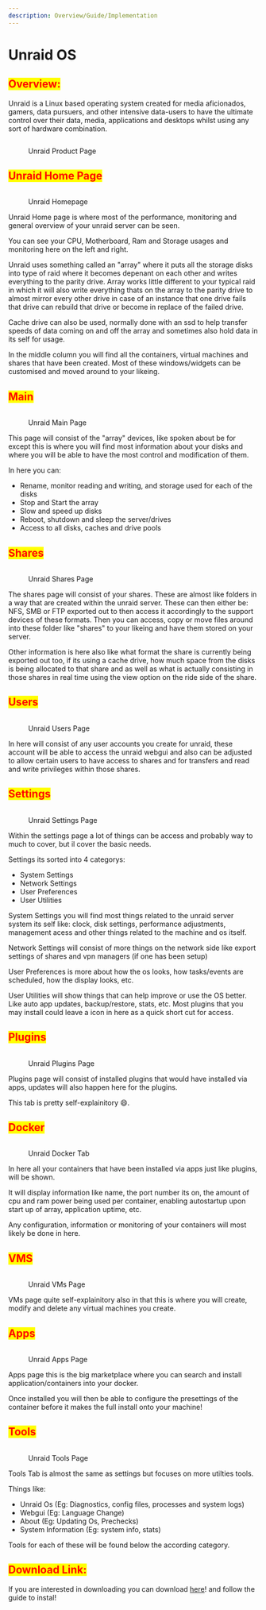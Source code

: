 ```yaml
---
description: Overview/Guide/Implementation
---
```


# Unraid OS

## <mark style="color:red;">Overview:</mark>

Unraid is a Linux based operating system created for media aficionados, gamers, data pursuers, and other intensive data-users to have the ultimate control over their data, media, applications and desktops whilst using any sort of hardware combination.

<figure><img src=".gitbook/assets/111111 (1) (2).PNG" alt=""><figcaption><p>Unraid Product Page</p></figcaption></figure>

## <mark style="color:red;">Unraid Home Page</mark>

<figure><img src=".gitbook/assets/111111 (1) (1).PNG" alt=""><figcaption><p>Unraid Homepage</p></figcaption></figure>

Unraid Home page is where most of the performance, monitoring and general overview of your unraid server can be seen.

You can see your CPU, Motherboard, Ram and Storage usages and monitoring here on the left and right.&#x20;

Unraid uses something called an "array" where it puts all the storage disks into type of raid where it becomes depenant on each other and writes everything to the parity drive. Array works little different to your typical raid in which it will also write everything thats on the array to the parity drive to almost mirror every other drive in case of an instance that one drive fails that drive can rebuild that drive or become in replace of the failed drive.

Cache drive can also be used, normally done with an ssd to help transfer speeds of data coming on and off the array and sometimes also hold data in its self for usage.

In the middle column you will find all the containers, virtual machines and shares that have been created. Most of these windows/widgets can be customised and moved around to your likeing.

## <mark style="color:red;">Main</mark>

<figure><img src=".gitbook/assets/111111 (2).PNG" alt=""><figcaption><p>Unraid Main Page</p></figcaption></figure>

This page will consist of the "array" devices, like spoken about be for except this is where you will find most information about your disks and where you will be able to have the most control and modification of them.

In here you can:

* Rename, monitor reading and writing, and storage used for each of the disks
* Stop and Start the array
* Slow and speed up disks
* Reboot, shutdown and sleep the server/drives
* Access to all disks, caches and drive pools

## <mark style="color:red;">Shares</mark>

<figure><img src=".gitbook/assets/111111.PNG" alt=""><figcaption><p>Unraid Shares Page</p></figcaption></figure>

The shares page will consist of your shares. These are almost like folders in a way that are created within the unraid server. These can then either be: NFS, SMB or FTP exported out to then access it accordingly to the support devices of these formats. Then you can access, copy or move files around into these folder like "shares" to your likeing and have them stored on your server.

Other information is here also like what format the share is currently being exported out too, if its using a cache drive, how much space from the disks is being allocated to that share and as well as what is actually consisting in those shares in real time using the view option on the ride side of the share.

## <mark style="color:red;">Users</mark>

<figure><img src=".gitbook/assets/111111 (8).PNG" alt=""><figcaption><p>Unraid Users Page</p></figcaption></figure>

In here will consist of any user accounts you create for unraid, these account will be able to access the unraid webgui and also can be adjusted to allow certain users to have access to shares and for transfers and read and write privileges within those shares.

## <mark style="color:red;">Settings</mark>

<figure><img src=".gitbook/assets/111111 (7).PNG" alt=""><figcaption><p>Unraid Settings Page</p></figcaption></figure>

Within the settings page a lot of things can be access and probably way to much to cover, but il cover the basic needs.

Settings its sorted into 4 categorys:

* System Settings
* Network Settings
* User Preferences
* User Utilities

System Settings you will find most things related to the unraid server system its self like: clock, disk settings, performance adjustments, management acess and other things related to the machine and os itself.

Network Settings will consist of more things on the network side like export settings of shares and vpn managers (if one has been setup)

User Preferences is more about how the os looks, how tasks/events are scheduled, how the display looks, etc.&#x20;

User Utilities will show things that can help improve or use the OS better. Like auto app updates, backup/restore, stats, etc. Most plugins that you may install could leave a icon in here as a quick short cut for access.

## <mark style="color:red;">Plugins</mark>

<figure><img src=".gitbook/assets/111111 (4).PNG" alt=""><figcaption><p>Unraid Plugins Page</p></figcaption></figure>

Plugins page will consist of installed plugins that would have installed via apps, updates will also happen here for the plugins.

This tab is pretty self-explainitory :smile:.

## <mark style="color:red;">Docker</mark>

<figure><img src=".gitbook/assets/111111 (1).PNG" alt=""><figcaption><p>Unraid Docker Tab</p></figcaption></figure>

In here all your containers that have been installed via apps just like plugins, will be shown.

It will display information like name, the port number its on, the amount of cpu and ram power being used per container, enabling autostartup upon start up of array, application uptime, etc.

Any configuration, information or monitoring of your containers will most likely be done in here.

## <mark style="color:red;">VMS</mark>

<figure><img src=".gitbook/assets/111111 (6).PNG" alt=""><figcaption><p>Unraid VMs Page</p></figcaption></figure>

VMs page quite self-explainitory also in that this is where you will create, modify and delete any virtual machines you create.

## <mark style="color:red;">Apps</mark>

<figure><img src=".gitbook/assets/111111 (5).PNG" alt=""><figcaption><p>Unraid Apps Page</p></figcaption></figure>

Apps page this is the big marketplace where you can search and install application/containers into your docker.&#x20;

Once installed you will then be able to configure the presettings of the container before it makes the full install onto your machine!

## <mark style="color:red;">Tools</mark>

<figure><img src=".gitbook/assets/111111 (3).PNG" alt=""><figcaption><p>Unraid Tools Page</p></figcaption></figure>

Tools Tab is almost the same as settings but focuses on more utilties tools.&#x20;

Things like:

* Unraid Os (Eg: Diagnostics, config files, processes and system logs)
* Webgui (Eg: Language Change)
* About (Eg: Updating Os, Prechecks)
* System Information (Eg: system info, stats)

Tools for each of these will be found below the according category.

## <mark style="color:red;">Download Link:</mark>

If you are interested in downloading you can download [here](https://unraid.net/download)! and follow the guide to instal!
